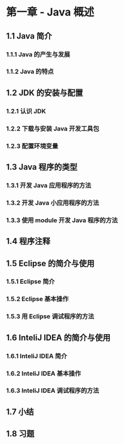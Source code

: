 # 第一章 - Java 概述

## 1.1 Java 简介

### 1.1.1 Java 的产生与发展



### 1.1.2 Java 的特点



## 1.2 JDK 的安装与配置

### 1.2.1 认识 JDK



### 1.2.2 下载与安装 Java 开发工具包



### 1.2.3 配置环境变量



## 1.3 Java 程序的类型

### 1.3.1 开发 Java 应用程序的方法



### 1.3.2 开发 Java 小应用程序的方法



### 1.3.3 使用 module 开发 Java 程序的方法



## 1.4 程序注释



## 1.5 Eclipse 的简介与使用

### 1.5.1 Eclipse 简介



### 1.5.2 Eclipse 基本操作



### 1.5.3 用 Eclipse 调试程序的方法



## 1.6 InteliJ IDEA 的简介与使用

### 1.6.1 InteliJ IDEA 简介



### 1.6.2 InteliJ IDEA 基本操作



### 1.6.3 InteliJ IDEA 调试程序的方法



## 1.7 小结



## 1.8 习题


